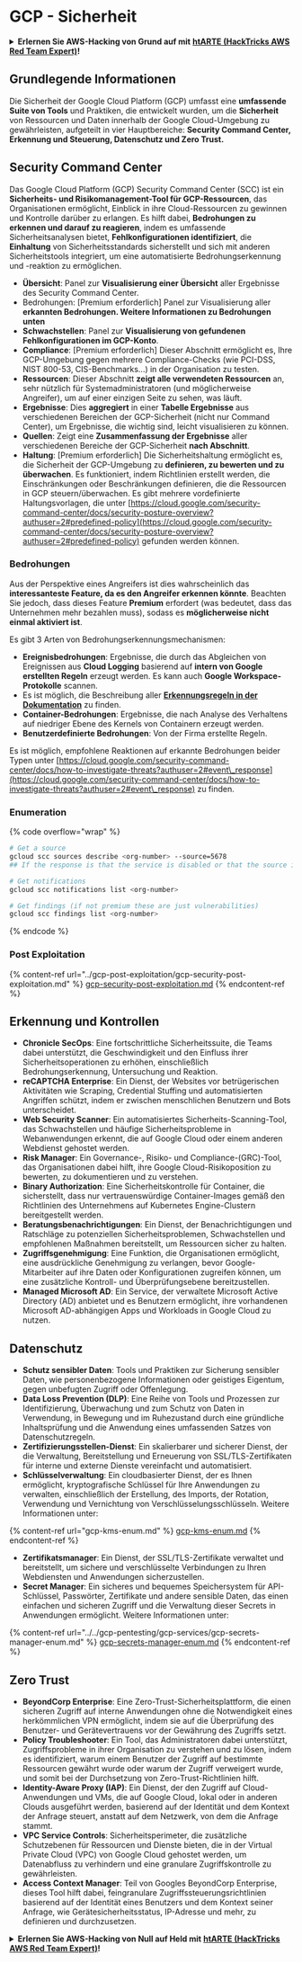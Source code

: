 # GCP - Sicherheit

<details>

<summary><strong>Erlernen Sie AWS-Hacking von Grund auf mit</strong> <a href="https://training.hacktricks.xyz/courses/arte"><strong>htARTE (HackTricks AWS Red Team Expert)</strong></a><strong>!</strong></summary>

Andere Möglichkeiten, HackTricks zu unterstützen:

* Wenn Sie Ihr **Unternehmen in HackTricks beworben sehen möchten** oder **HackTricks im PDF-Format herunterladen möchten**, überprüfen Sie die [**ABONNEMENTPLÄNE**](https://github.com/sponsors/carlospolop)!
* Holen Sie sich das [**offizielle PEASS & HackTricks-Merchandise**](https://peass.creator-spring.com)
* Entdecken Sie [**The PEASS Family**](https://opensea.io/collection/the-peass-family), unsere Sammlung exklusiver [**NFTs**](https://opensea.io/collection/the-peass-family)
* **Treten Sie der** 💬 [**Discord-Gruppe**](https://discord.gg/hRep4RUj7f) oder der [**Telegram-Gruppe**](https://t.me/peass) bei oder **folgen** Sie uns auf **Twitter** 🐦 [**@hacktricks\_live**](https://twitter.com/hacktricks\_live)**.**
* **Teilen Sie Ihre Hacking-Tricks, indem Sie PRs an die** [**HackTricks**](https://github.com/carlospolop/hacktricks) und [**HackTricks Cloud**](https://github.com/carlospolop/hacktricks-cloud) GitHub-Repositories senden.

</details>

## Grundlegende Informationen

Die Sicherheit der Google Cloud Platform (GCP) umfasst eine **umfassende Suite von Tools** und Praktiken, die entwickelt wurden, um die **Sicherheit** von Ressourcen und Daten innerhalb der Google Cloud-Umgebung zu gewährleisten, aufgeteilt in vier Hauptbereiche: **Security Command Center, Erkennung und Steuerung, Datenschutz und Zero Trust.**

## **Security Command Center**

Das Google Cloud Platform (GCP) Security Command Center (SCC) ist ein **Sicherheits- und Risikomanagement-Tool für GCP-Ressourcen**, das Organisationen ermöglicht, Einblick in ihre Cloud-Ressourcen zu gewinnen und Kontrolle darüber zu erlangen. Es hilft dabei, **Bedrohungen zu erkennen und darauf zu reagieren**, indem es umfassende Sicherheitsanalysen bietet, **Fehlkonfigurationen identifiziert**, die **Einhaltung** von Sicherheitsstandards sicherstellt und sich mit anderen Sicherheitstools integriert, um eine automatisierte Bedrohungserkennung und -reaktion zu ermöglichen.

* **Übersicht**: Panel zur **Visualisierung einer Übersicht** aller Ergebnisse des Security Command Center.
* Bedrohungen: \[Premium erforderlich] Panel zur Visualisierung aller **erkannten Bedrohungen. Weitere Informationen zu Bedrohungen unten**
* **Schwachstellen**: Panel zur **Visualisierung von gefundenen Fehlkonfigurationen im GCP-Konto**.
* **Compliance**: \[Premium erforderlich] Dieser Abschnitt ermöglicht es, Ihre GCP-Umgebung gegen mehrere Compliance-Checks (wie PCI-DSS, NIST 800-53, CIS-Benchmarks...) in der Organisation zu testen.
* **Ressourcen**: Dieser Abschnitt **zeigt alle verwendeten Ressourcen** an, sehr nützlich für Systemadministratoren (und möglicherweise Angreifer), um auf einer einzigen Seite zu sehen, was läuft.
* **Ergebnisse**: Dies **aggregiert** in einer **Tabelle Ergebnisse** aus verschiedenen Bereichen der GCP-Sicherheit (nicht nur Command Center), um Ergebnisse, die wichtig sind, leicht visualisieren zu können.
* **Quellen**: Zeigt eine **Zusammenfassung der Ergebnisse** aller verschiedenen Bereiche der GCP-Sicherheit **nach Abschnitt**.
* **Haltung**: \[Premium erforderlich] Die Sicherheitshaltung ermöglicht es, die Sicherheit der GCP-Umgebung zu **definieren, zu bewerten und zu überwachen**. Es funktioniert, indem Richtlinien erstellt werden, die Einschränkungen oder Beschränkungen definieren, die die Ressourcen in GCP steuern/überwachen. Es gibt mehrere vordefinierte Haltungsvorlagen, die unter [https://cloud.google.com/security-command-center/docs/security-posture-overview?authuser=2#predefined-policy](https://cloud.google.com/security-command-center/docs/security-posture-overview?authuser=2#predefined-policy) gefunden werden können.

### **Bedrohungen**

Aus der Perspektive eines Angreifers ist dies wahrscheinlich das **interessanteste Feature, da es den Angreifer erkennen könnte**. Beachten Sie jedoch, dass dieses Feature **Premium** erfordert (was bedeutet, dass das Unternehmen mehr bezahlen muss), sodass es **möglicherweise nicht einmal aktiviert ist**.&#x20;

Es gibt 3 Arten von Bedrohungserkennungsmechanismen:

* **Ereignisbedrohungen**: Ergebnisse, die durch das Abgleichen von Ereignissen aus **Cloud Logging** basierend auf **intern von Google erstellten Regeln** erzeugt werden. Es kann auch **Google Workspace-Protokolle** scannen.
* Es ist möglich, die Beschreibung aller [**Erkennungsregeln in der Dokumentation**](https://cloud.google.com/security-command-center/docs/concepts-event-threat-detection-overview?authuser=2#how\_works) zu finden.
* **Container-Bedrohungen**: Ergebnisse, die nach Analyse des Verhaltens auf niedriger Ebene des Kernels von Containern erzeugt werden.
* **Benutzerdefinierte Bedrohungen**: Von der Firma erstellte Regeln.

Es ist möglich, empfohlene Reaktionen auf erkannte Bedrohungen beider Typen unter [https://cloud.google.com/security-command-center/docs/how-to-investigate-threats?authuser=2#event\_response](https://cloud.google.com/security-command-center/docs/how-to-investigate-threats?authuser=2#event\_response) zu finden.

### Enumeration

{% code overflow="wrap" %}
```bash
# Get a source
gcloud scc sources describe <org-number> --source=5678
## If the response is that the service is disabled or that the source is not found, then, it isn't enabled

# Get notifications
gcloud scc notifications list <org-number>

# Get findings (if not premium these are just vulnerabilities)
gcloud scc findings list <org-number>
```
{% endcode %}

### Post Exploitation

{% content-ref url="../gcp-post-exploitation/gcp-security-post-exploitation.md" %}
[gcp-security-post-exploitation.md](../gcp-post-exploitation/gcp-security-post-exploitation.md)
{% endcontent-ref %}

## Erkennung und Kontrollen

* **Chronicle SecOps**: Eine fortschrittliche Sicherheitssuite, die Teams dabei unterstützt, die Geschwindigkeit und den Einfluss ihrer Sicherheitsoperationen zu erhöhen, einschließlich Bedrohungserkennung, Untersuchung und Reaktion.
* **reCAPTCHA Enterprise**: Ein Dienst, der Websites vor betrügerischen Aktivitäten wie Scraping, Credential Stuffing und automatisierten Angriffen schützt, indem er zwischen menschlichen Benutzern und Bots unterscheidet.
* **Web Security Scanner**: Ein automatisiertes Sicherheits-Scanning-Tool, das Schwachstellen und häufige Sicherheitsprobleme in Webanwendungen erkennt, die auf Google Cloud oder einem anderen Webdienst gehostet werden.
* **Risk Manager**: Ein Governance-, Risiko- und Compliance-(GRC)-Tool, das Organisationen dabei hilft, ihre Google Cloud-Risikoposition zu bewerten, zu dokumentieren und zu verstehen.
* **Binary Authorization**: Eine Sicherheitskontrolle für Container, die sicherstellt, dass nur vertrauenswürdige Container-Images gemäß den Richtlinien des Unternehmens auf Kubernetes Engine-Clustern bereitgestellt werden.
* **Beratungsbenachrichtigungen**: Ein Dienst, der Benachrichtigungen und Ratschläge zu potenziellen Sicherheitsproblemen, Schwachstellen und empfohlenen Maßnahmen bereitstellt, um Ressourcen sicher zu halten.
* **Zugriffsgenehmigung**: Eine Funktion, die Organisationen ermöglicht, eine ausdrückliche Genehmigung zu verlangen, bevor Google-Mitarbeiter auf ihre Daten oder Konfigurationen zugreifen können, um eine zusätzliche Kontroll- und Überprüfungsebene bereitzustellen.
* **Managed Microsoft AD**: Ein Service, der verwaltete Microsoft Active Directory (AD) anbietet und es Benutzern ermöglicht, ihre vorhandenen Microsoft AD-abhängigen Apps und Workloads in Google Cloud zu nutzen.

## Datenschutz

* **Schutz sensibler Daten**: Tools und Praktiken zur Sicherung sensibler Daten, wie personenbezogene Informationen oder geistiges Eigentum, gegen unbefugten Zugriff oder Offenlegung.
* **Data Loss Prevention (DLP)**: Eine Reihe von Tools und Prozessen zur Identifizierung, Überwachung und zum Schutz von Daten in Verwendung, in Bewegung und im Ruhezustand durch eine gründliche Inhaltsprüfung und die Anwendung eines umfassenden Satzes von Datenschutzregeln.
* **Zertifizierungsstellen-Dienst**: Ein skalierbarer und sicherer Dienst, der die Verwaltung, Bereitstellung und Erneuerung von SSL/TLS-Zertifikaten für interne und externe Dienste vereinfacht und automatisiert.
* **Schlüsselverwaltung**: Ein cloudbasierter Dienst, der es Ihnen ermöglicht, kryptografische Schlüssel für Ihre Anwendungen zu verwalten, einschließlich der Erstellung, des Imports, der Rotation, Verwendung und Vernichtung von Verschlüsselungsschlüsseln. Weitere Informationen unter:

{% content-ref url="gcp-kms-enum.md" %}
[gcp-kms-enum.md](gcp-kms-enum.md)
{% endcontent-ref %}

* **Zertifikatsmanager**: Ein Dienst, der SSL/TLS-Zertifikate verwaltet und bereitstellt, um sichere und verschlüsselte Verbindungen zu Ihren Webdiensten und Anwendungen sicherzustellen.
* **Secret Manager**: Ein sicheres und bequemes Speichersystem für API-Schlüssel, Passwörter, Zertifikate und andere sensible Daten, das einen einfachen und sicheren Zugriff und die Verwaltung dieser Secrets in Anwendungen ermöglicht. Weitere Informationen unter:

{% content-ref url="../../gcp-pentesting/gcp-services/gcp-secrets-manager-enum.md" %}
[gcp-secrets-manager-enum.md](../../gcp-pentesting/gcp-services/gcp-secrets-manager-enum.md)
{% endcontent-ref %}

## Zero Trust

* **BeyondCorp Enterprise**: Eine Zero-Trust-Sicherheitsplattform, die einen sicheren Zugriff auf interne Anwendungen ohne die Notwendigkeit eines herkömmlichen VPN ermöglicht, indem sie auf die Überprüfung des Benutzer- und Gerätevertrauens vor der Gewährung des Zugriffs setzt.
* **Policy Troubleshooter**: Ein Tool, das Administratoren dabei unterstützt, Zugriffsprobleme in ihrer Organisation zu verstehen und zu lösen, indem es identifiziert, warum einem Benutzer der Zugriff auf bestimmte Ressourcen gewährt wurde oder warum der Zugriff verweigert wurde, und somit bei der Durchsetzung von Zero-Trust-Richtlinien hilft.
* **Identity-Aware Proxy (IAP)**: Ein Dienst, der den Zugriff auf Cloud-Anwendungen und VMs, die auf Google Cloud, lokal oder in anderen Clouds ausgeführt werden, basierend auf der Identität und dem Kontext der Anfrage steuert, anstatt auf dem Netzwerk, von dem die Anfrage stammt.
* **VPC Service Controls**: Sicherheitsperimeter, die zusätzliche Schutzebenen für Ressourcen und Dienste bieten, die in der Virtual Private Cloud (VPC) von Google Cloud gehostet werden, um Datenabfluss zu verhindern und eine granulare Zugriffskontrolle zu gewährleisten.
* **Access Context Manager**: Teil von Googles BeyondCorp Enterprise, dieses Tool hilft dabei, feingranulare Zugriffssteuerungsrichtlinien basierend auf der Identität eines Benutzers und dem Kontext seiner Anfrage, wie Gerätesicherheitsstatus, IP-Adresse und mehr, zu definieren und durchzusetzen.

<details>

<summary><strong>Erlernen Sie AWS-Hacking von Null auf Held mit</strong> <a href="https://training.hacktricks.xyz/courses/arte"><strong>htARTE (HackTricks AWS Red Team Expert)</strong></a><strong>!</strong></summary>

Andere Möglichkeiten, HackTricks zu unterstützen:

* Wenn Sie Ihr **Unternehmen in HackTricks beworben sehen möchten** oder **HackTricks im PDF-Format herunterladen möchten**, überprüfen Sie die [**ABONNEMENTPLÄNE**](https://github.com/sponsors/carlospolop)!
* Holen Sie sich das [**offizielle PEASS & HackTricks-Merchandise**](https://peass.creator-spring.com)
* Entdecken Sie [**The PEASS Family**](https://opensea.io/collection/the-peass-family), unsere Sammlung exklusiver [**NFTs**](https://opensea.io/collection/the-peass-family)
* **Treten Sie der** 💬 [**Discord-Gruppe**](https://discord.gg/hRep4RUj7f) oder der [**Telegram-Gruppe**](https://t.me/peass) bei oder **folgen** Sie uns auf **Twitter** 🐦 [**@hacktricks\_live**](https://twitter.com/hacktricks\_live)**.**
* **Teilen Sie Ihre Hacking-Tricks, indem Sie PRs an die** [**HackTricks**](https://github.com/carlospolop/hacktricks) und [**HackTricks Cloud**](https://github.com/carlospolop/hacktricks-cloud) GitHub-Repositories einreichen.

</details>
